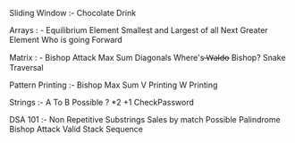 Sliding Window :- 
  Chocolate Drink

  Arrays : - 
  Equilibrium Element
  Smallest and Largest of all 
  Next Greater Element
   Who is going Forward

  Matrix : - 
  Bishop Attack Max Sum Diagonals
  Where's ̶W̶a̶l̶d̶o̶ Bishop?
  Snake Traversal 

  Pattern Printing :- 
   Bishop Max Sum
   V Printing 
   W Printing 

   Strings :-
   A To B Possible ? *2 +1 
   CheckPassword 

  DSA 101 :-
    Non Repetitive Substrings
    Sales by match
    Possible Palindrome
    Bishop Attack
    Valid Stack Sequence

  





  